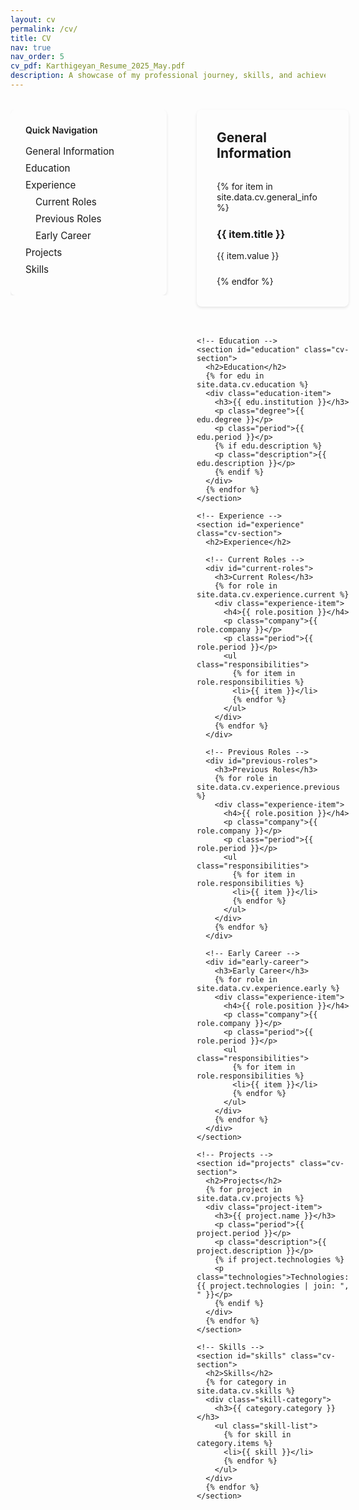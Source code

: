```yaml
---
layout: cv
permalink: /cv/
title: CV
nav: true
nav_order: 5
cv_pdf: Karthigeyan_Resume_2025_May.pdf
description: A showcase of my professional journey, skills, and achievements in technology and innovation.
---
```


<div class="cv-container">
  <!-- Sidebar Navigation -->
  <div class="cv-sidebar">
    <div class="sidebar-nav">
      <h4>Quick Navigation</h4>
      <ul>
        <li><a href="#general-information">General Information</a></li>
        <li><a href="#education">Education</a></li>
        <li><a href="#experience">Experience</a>
          <ul>
            <li><a href="#current-roles">Current Roles</a></li>
            <li><a href="#previous-roles">Previous Roles</a></li>
            <li><a href="#early-career">Early Career</a></li>
          </ul>
        </li>
        <li><a href="#projects">Projects</a></li>
        <li><a href="#skills">Skills</a></li>
      </ul>
    </div>
  </div>

  <!-- Main Content -->
  <div class="cv-content">
    <!-- General Information -->
    <section id="general-information" class="cv-section">
      <h2>General Information</h2>
      {% for item in site.data.cv.general_info %}
      <div class="info-item">
        <h3>{{ item.title }}</h3>
        <p>{{ item.value }}</p>
      </div>
      {% endfor %}
    </section>

    <!-- Education -->
    <section id="education" class="cv-section">
      <h2>Education</h2>
      {% for edu in site.data.cv.education %}
      <div class="education-item">
        <h3>{{ edu.institution }}</h3>
        <p class="degree">{{ edu.degree }}</p>
        <p class="period">{{ edu.period }}</p>
        {% if edu.description %}
        <p class="description">{{ edu.description }}</p>
        {% endif %}
      </div>
      {% endfor %}
    </section>

    <!-- Experience -->
    <section id="experience" class="cv-section">
      <h2>Experience</h2>
      
      <!-- Current Roles -->
      <div id="current-roles">
        <h3>Current Roles</h3>
        {% for role in site.data.cv.experience.current %}
        <div class="experience-item">
          <h4>{{ role.position }}</h4>
          <p class="company">{{ role.company }}</p>
          <p class="period">{{ role.period }}</p>
          <ul class="responsibilities">
            {% for item in role.responsibilities %}
            <li>{{ item }}</li>
            {% endfor %}
          </ul>
        </div>
        {% endfor %}
      </div>

      <!-- Previous Roles -->
      <div id="previous-roles">
        <h3>Previous Roles</h3>
        {% for role in site.data.cv.experience.previous %}
        <div class="experience-item">
          <h4>{{ role.position }}</h4>
          <p class="company">{{ role.company }}</p>
          <p class="period">{{ role.period }}</p>
          <ul class="responsibilities">
            {% for item in role.responsibilities %}
            <li>{{ item }}</li>
            {% endfor %}
          </ul>
        </div>
        {% endfor %}
      </div>

      <!-- Early Career -->
      <div id="early-career">
        <h3>Early Career</h3>
        {% for role in site.data.cv.experience.early %}
        <div class="experience-item">
          <h4>{{ role.position }}</h4>
          <p class="company">{{ role.company }}</p>
          <p class="period">{{ role.period }}</p>
          <ul class="responsibilities">
            {% for item in role.responsibilities %}
            <li>{{ item }}</li>
            {% endfor %}
          </ul>
        </div>
        {% endfor %}
      </div>
    </section>

    <!-- Projects -->
    <section id="projects" class="cv-section">
      <h2>Projects</h2>
      {% for project in site.data.cv.projects %}
      <div class="project-item">
        <h3>{{ project.name }}</h3>
        <p class="period">{{ project.period }}</p>
        <p class="description">{{ project.description }}</p>
        {% if project.technologies %}
        <p class="technologies">Technologies: {{ project.technologies | join: ", " }}</p>
        {% endif %}
      </div>
      {% endfor %}
    </section>

    <!-- Skills -->
    <section id="skills" class="cv-section">
      <h2>Skills</h2>
      {% for category in site.data.cv.skills %}
      <div class="skill-category">
        <h3>{{ category.category }}</h3>
        <ul class="skill-list">
          {% for skill in category.items %}
          <li>{{ skill }}</li>
          {% endfor %}
        </ul>
      </div>
      {% endfor %}
    </section>
  </div>
</div>

<style>
.cv-container {
  display: flex;
  gap: 2rem;
  margin-top: 2rem;
}

.cv-sidebar {
  flex: 0 0 250px;
  position: sticky;
  top: 2rem;
  align-self: flex-start;
  max-height: calc(100vh - 4rem);
  overflow-y: auto;
  padding-right: 1rem;
}

.sidebar-nav {
  background: var(--global-bg-color);
  border-radius: 8px;
  padding: 1.5rem;
  box-shadow: 0 2px 4px rgba(0,0,0,0.1);
  border: 1px solid var(--global-divider-color);
}

.sidebar-nav h4 {
  margin-top: 0;
  margin-bottom: 1rem;
  color: var(--global-theme-color);
  font-weight: 600;
}

.sidebar-nav ul {
  list-style: none;
  padding: 0;
  margin: 0;
}

.sidebar-nav ul ul {
  padding-left: 1rem;
  margin-top: 0.5rem;
  margin-bottom: 0.5rem;
}

.sidebar-nav li {
  margin-bottom: 0.5rem;
}

.sidebar-nav a {
  color: var(--global-text-color);
  text-decoration: none;
  transition: color 0.2s ease;
  font-size: 0.95rem;
}

.sidebar-nav a:hover {
  color: var(--global-theme-color);
}

.cv-content {
  flex: 1;
  max-width: 800px;
}

/* CV Section Styles */
.cv-section {
  margin-bottom: 3rem;
  padding: 2rem;
  background: var(--global-bg-color);
  border-radius: 8px;
  box-shadow: 0 2px 4px rgba(0,0,0,0.1);
  border: 1px solid var(--global-divider-color);
}

.cv-section h2 {
  color: var(--global-theme-color);
  margin-top: 0;
  margin-bottom: 1.5rem;
  padding-bottom: 0.5rem;
  border-bottom: 2px solid var(--global-theme-color);
}

.cv-section h3 {
  color: var(--global-text-color);
  margin-top: 1.5rem;
  margin-bottom: 1rem;
}

.cv-section h4 {
  color: var(--global-theme-color);
  margin-top: 1rem;
  margin-bottom: 0.5rem;
}

.info-item, .education-item, .experience-item, .project-item {
  margin-bottom: 1.5rem;
}

.period {
  color: var(--global-theme-color);
  font-style: italic;
  margin: 0.5rem 0;
}

.company {
  font-weight: 500;
  margin: 0.25rem 0;
}

.responsibilities {
  list-style-type: disc;
  padding-left: 1.5rem;
  margin: 0.5rem 0;
}

.skill-category {
  margin-bottom: 1.5rem;
}

.skill-list {
  list-style-type: none;
  padding: 0;
  display: flex;
  flex-wrap: wrap;
  gap: 0.5rem;
}

.skill-list li {
  background: var(--global-code-bg-color);
  padding: 0.25rem 0.75rem;
  border-radius: 4px;
  font-size: 0.9rem;
}

@media (max-width: 768px) {
  .cv-container {
    flex-direction: column;
  }
  
  .cv-sidebar {
    position: relative;
    top: 0;
    flex: 0 0 auto;
    max-height: none;
    margin-bottom: 2rem;
  }

  .cv-section {
    padding: 1.5rem;
  }

  .skill-list {
    flex-direction: column;
  }
}

/* Smooth Scrolling */
html {
  scroll-behavior: smooth;
}

/* Active Section Highlight */
.sidebar-nav a.active {
  color: var(--global-theme-color);
  font-weight: 600;
}
</style>

<script>
document.addEventListener('DOMContentLoaded', function() {
  // Get all sections
  const sections = document.querySelectorAll('.cv-section');
  const navLinks = document.querySelectorAll('.sidebar-nav a');

  // Highlight active section in sidebar
  function highlightActiveSection() {
    let currentSection = '';
    
    sections.forEach(section => {
      const sectionTop = section.offsetTop;
      const sectionHeight = section.clientHeight;
      if (window.pageYOffset >= sectionTop - 100) {
        currentSection = section.getAttribute('id');
      }
    });

    navLinks.forEach(link => {
      link.classList.remove('active');
      if (link.getAttribute('href').slice(1) === currentSection) {
        link.classList.add('active');
      }
    });
  }

  // Add scroll event listener
  window.addEventListener('scroll', highlightActiveSection);

  // Smooth scroll to section when clicking sidebar links
  navLinks.forEach(link => {
    link.addEventListener('click', (e) => {
      e.preventDefault();
      const targetId = link.getAttribute('href').slice(1);
      const targetSection = document.getElementById(targetId);
      targetSection.scrollIntoView({ behavior: 'smooth' });
    });
  });
});
</script>
